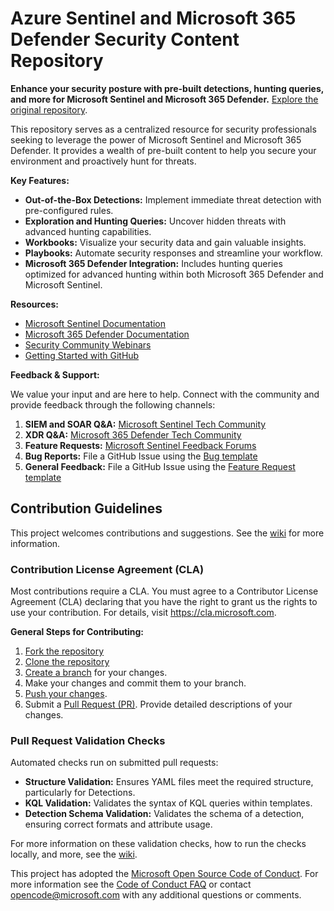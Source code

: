 # Azure Sentinel and Microsoft 365 Defender Security Content Repository

**Enhance your security posture with pre-built detections, hunting queries, and more for Microsoft Sentinel and Microsoft 365 Defender.**  [Explore the original repository](https://github.com/Azure/Azure-Sentinel).

This repository serves as a centralized resource for security professionals seeking to leverage the power of Microsoft Sentinel and Microsoft 365 Defender. It provides a wealth of pre-built content to help you secure your environment and proactively hunt for threats.

**Key Features:**

*   **Out-of-the-Box Detections:** Implement immediate threat detection with pre-configured rules.
*   **Exploration and Hunting Queries:**  Uncover hidden threats with advanced hunting capabilities.
*   **Workbooks:**  Visualize your security data and gain valuable insights.
*   **Playbooks:** Automate security responses and streamline your workflow.
*   **Microsoft 365 Defender Integration:** Includes hunting queries optimized for advanced hunting within both Microsoft 365 Defender and Microsoft Sentinel.

**Resources:**

*   [Microsoft Sentinel Documentation](https://go.microsoft.com/fwlink/?linkid=2073774&clcid=0x409)
*   [Microsoft 365 Defender Documentation](https://docs.microsoft.com/microsoft-365/security/defender/microsoft-365-defender?view=o365-worldwide)
*   [Security Community Webinars](https://aka.ms/securitywebinars)
*   [Getting Started with GitHub](https://help.github.com/en#dotcom)

**Feedback & Support:**

We value your input and are here to help.  Connect with the community and provide feedback through the following channels:

1.  **SIEM and SOAR Q&A:** [Microsoft Sentinel Tech Community](https://techcommunity.microsoft.com/t5/microsoft-sentinel/bd-p/MicrosoftSentinel)
2.  **XDR Q&A:** [Microsoft 365 Defender Tech Community](https://techcommunity.microsoft.com/t5/microsoft-365-defender/bd-p/MicrosoftThreatProtection)
3.  **Feature Requests:** [Microsoft Sentinel Feedback Forums](https://feedback.azure.com/d365community/forum/37638d17-0625-ec11-b6e6-000d3a4f07b8)
4.  **Bug Reports:** File a GitHub Issue using the [Bug template](https://github.com/Azure/Azure-Sentinel/issues/new?assignees=&labels=&template=bug_report.md&title=)
5.  **General Feedback:** File a GitHub Issue using the [Feature Request template](https://github.com/Azure/Azure-Sentinel/issues/new?assignees=&labels=&template=feature_request.md&title=)

## Contribution Guidelines

This project welcomes contributions and suggestions.  See the [wiki](https://aka.ms/threathunters) for more information.

### Contribution License Agreement (CLA)
Most contributions require a CLA. You must agree to a Contributor License Agreement (CLA) declaring that you have the right to grant us the rights to use your contribution. For details, visit https://cla.microsoft.com.

**General Steps for Contributing:**

1.  [Fork the repository](https://docs.github.com/github/getting-started-with-github/fork-a-repo)
2.  [Clone the repository](https://help.github.com/en/github/creating-cloning-and-archiving-repositories/cloning-a-repository)
3.  [Create a branch](https://help.github.com/en/desktop/contributing-to-projects/creating-a-branch-for-your-work) for your changes.
4.  Make your changes and commit them to your branch.
5.  [Push your changes](https://help.github.com/en/github/using-git/pushing-commits-to-a-remote-repository).
6.  Submit a [Pull Request (PR)](https://help.github.com/en/github/collaborating-with-issues-and-pull-requests/about-pull-requests).  Provide detailed descriptions of your changes.

### Pull Request Validation Checks
Automated checks run on submitted pull requests:

*   **Structure Validation:** Ensures YAML files meet the required structure, particularly for Detections.
*   **KQL Validation:** Validates the syntax of KQL queries within templates.
*   **Detection Schema Validation:** Validates the schema of a detection, ensuring correct formats and attribute usage.

For more information on these validation checks, how to run the checks locally, and more, see the [wiki](https://github.com/Azure/Azure-Sentinel/wiki/Contribute-to-Sentinel-GitHub-Community-of-Queries).

This project has adopted the [Microsoft Open Source Code of Conduct](https://opensource.microsoft.com/codeofconduct/). For more information see the [Code of Conduct FAQ](https://opensource.microsoft.com/codeofconduct/faq/) or contact [opencode@microsoft.com](mailto:opencode@microsoft.com) with any additional questions or comments.
